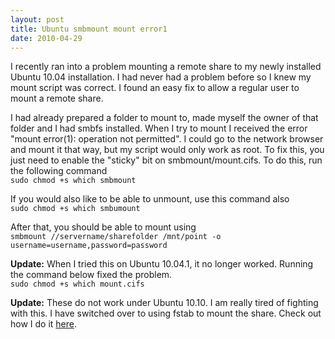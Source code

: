 ```yaml
---
layout: post
title: Ubuntu smbmount mount error1
date: 2010-04-29
---
```


I recently ran into a problem mounting a remote share to my newly installed Ubuntu 10.04 installation. I had never had a problem before so I knew my mount script was correct. I found an easy fix to allow a regular user to mount a remote share.  
  
I had already prepared a folder to mount to, made myself the owner of that folder and I had smbfs installed. When I try to mount I received the error "mount error(1): operation not permitted". I could go to the network browser and mount it that way, but my script would only work as root. To fix this, you just need to enable the "sticky" bit on smbmount/mount.cifs. To do this, run the following command  
`sudo chmod +s which smbmount`  
  
If you would also like to be able to unmount, use this command also  
`sudo chmod +s which smbumount`  
  
After that, you should be able to mount using  
`smbmount //servername/sharefolder /mnt/point -o username=username,password=password`  
  
**Update:** When I tried this on Ubuntu 10.04.1, it no longer worked. Running the command below fixed the problem.  
`sudo chmod +s which mount.cifs`  
  
**Update:** These do not work under Ubuntu 10.10. I am really tired of fighting with this.  I have switched over to using fstab to mount the share.  Check out how I do it <a href="http://cbrookins.blogspot.com/2010/10/ubuntu-mount-smb-share-via-fstab.html" target="_blank">here</a>.
